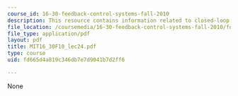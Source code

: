 ```yaml
---
course_id: 16-30-feedback-control-systems-fall-2010
description: This resource contains information related to closed-loop system analysis.
file_location: /coursemedia/16-30-feedback-control-systems-fall-2010/fd665d4a819c346db7e7d9041b7d2ff6_MIT16_30F10_lec24.pdf
file_type: application/pdf
layout: pdf
title: MIT16_30F10_lec24.pdf
type: course
uid: fd665d4a819c346db7e7d9041b7d2ff6

---
```

None
